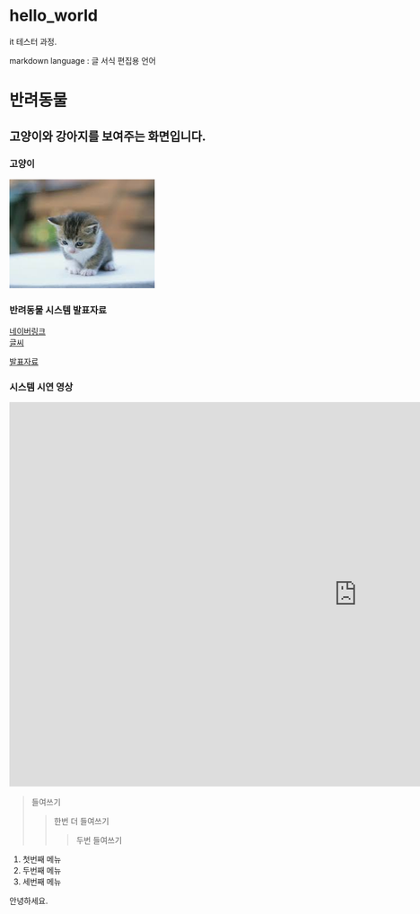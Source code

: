 # hello_world
it 테스터 과정.

markdown language : 글 서식 편집용 언어

# 반려동물
## 고양이와 강아지를 보여주는 화면입니다.

### 고양이
<img src="cat.jpg"/>

### 반려동물 시스템 발표자료
[네이버링크](https://www.naver.com)<br>
[글씨](파일)

[발표자료](project.pptx)<br>

### 시스템 시연 영상

<iframe width="1238" height="685" src="https://www.youtube.com/embed/G0MNXtmXVcY" title="[최신가요 실시간 인기차트] 2025년 10월 18일 3주차, 멜론차트 X, 차트둥이 공식채널, 노래모음 KPOP 플레이리스트 종합차트" frameborder="0" allow="accelerometer; autoplay; clipboard-write; encrypted-media; gyroscope; picture-in-picture; web-share" referrerpolicy="strict-origin-when-cross-origin" allowfullscreen></iframe><br>


> 들여쓰기
> > 한번 더 들여쓰기
> > > 두번 들여쓰기

1. 첫번째 메뉴
2. 두번째 메뉴
3. 세번째 메뉴


안녕하세요.
